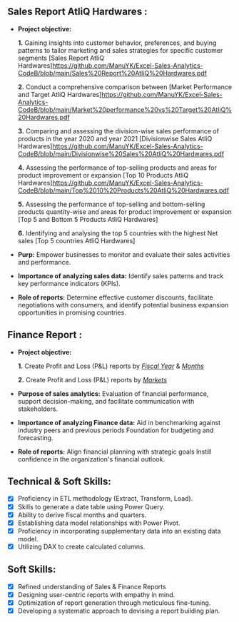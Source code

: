 ## Sales Report AtliQ Hardwares :


- **Project objective:** 

    **1.**  Gaining insights into customer behavior, preferences, and buying patterns to tailor marketing and sales strategies for specific customer segments [Sales Report AtliQ Hardwares]https://github.com/ManuYK/Excel-Sales-Analytics-CodeB/blob/main/Sales%20Report%20AtliQ%20Hardwares.pdf 

    **2.** Conduct a comprehensive comparison between [Market Performance and Target AtliQ Hardwares]https://github.com/ManuYK/Excel-Sales-Analytics-CodeB/blob/main/Market%20performance%20vs%20Target%20AtliQ%20Hardwares.pdf
  
   **3.** Comparing and assessing the division-wise sales performance of products in the year 2020 and year 2021   [Divisionwise Sales AtliQ Hardwares]https://github.com/ManuYK/Excel-Sales-Analytics-CodeB/blob/main/Divisionwise%20Sales%20AtliQ%20Hardwares.pdf

   **4.**  Assessing the performance of top-selling products and areas for product improvement or expansion [Top 10 Products AtliQ Hardwares]https://github.com/ManuYK/Excel-Sales-Analytics-CodeB/blob/main/Top%2010%20Products%20AtliQ%20Hardwares.pdf

   **5.** Assessing the performance of top-selling and bottom-selling products quantity-wise and areas for product improvement or expansion [Top 5 and Bottom 5 Products AtliQ Hardwares]

   **6.** Identifying and analysing the top 5 countries with the highest Net sales  [Top 5 countries AtliQ Hardwares]

- **Purp:** Empower businesses to monitor and evaluate their sales activities and performance.

- **Importance of analyzing sales data:** Identify sales patterns and track key performance indicators (KPIs).

- **Role of reports:** Determine effective customer discounts, facilitate negotiations with consumers, and identify potential business expansion opportunities in promising countries.


## Finance Report :

- **Project objective:** 

    **1.** Create Profit and Loss (P&L) reports by _[Fiscal Year](https://github.com/KirandeepMarala/Excel-Sales_Analysis/blob/main/P%26L%20Statement%20by%20Fiscal%20Year.pdf)_ & _[Months](https://github.com/KirandeepMarala/Excel-Sales_Analysis/blob/main/P%26L%20Statement%20by%20Months.pdf)_ 

   **2.** Create Profit and Loss (P&L) reports by _[Markets](https://github.com/KirandeepMarala/Excel-Sales_Analysis/blob/main/P%26L%20Statement%20by%20Markets.pdf)_

- **Purpose of sales analytics:** Evaluation of financial performance, support decision-making, and facilitate communication with stakeholders.

- **Importance of analyzing Finance data:** Aid in benchmarking against industry peers and previous periods Foundation for budgeting and forecasting.

- **Role of reports:** Align financial planning with strategic goals Instill confidence in the organization's financial outlook.


## Technical & Soft Skills:
- [x]	Proficiency in ETL methodology (Extract, Transform, Load).
- [x]	Skills to generate a date table using Power Query.
- [x]	Ability to derive fiscal months and quarters.
- [x]	Establishing data model relationships with Power Pivot.
- [x]	Proficiency in incorporating supplementary data into an existing data model.
- [x]	Utilizing DAX to create calculated columns.

## Soft Skills:
- [x]	Refined understanding of Sales & Finance Reports
- [x]	Designing user-centric reports with empathy in mind.
- [x]	Optimization of report generation through meticulous fine-tuning.
- [x]	Developing a systematic approach to devising a report building plan.

